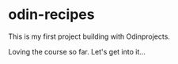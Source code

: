 # odin-recipes
This is my first project building with Odinprojects.

Loving the course so far. Let's get into it...